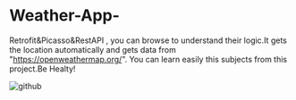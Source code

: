 # Weather-App-
Retrofit&amp;Picasso&amp;RestAPI , you can browse to understand their logic.It gets the location automatically and gets data from "https://openweathermap.org/".
You can learn easily this subjects from this project.Be Healty!


![github](https://user-images.githubusercontent.com/32762178/90884216-04120980-e3b8-11ea-950f-a56a0033e1ec.PNG)
